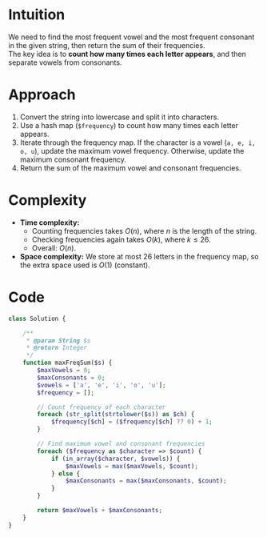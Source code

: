 # Intuition
We need to find the most frequent vowel and the most frequent consonant in the given string, then return the sum of their frequencies.  
The key idea is to **count how many times each letter appears**, and then separate vowels from consonants.

# Approach
1. Convert the string into lowercase and split it into characters.  
2. Use a hash map (`$frequency`) to count how many times each letter appears.  
3. Iterate through the frequency map. If the character is a vowel (`a, e, i, o, u`), update the maximum vowel frequency. Otherwise, update the maximum consonant frequency.  
4. Return the sum of the maximum vowel and consonant frequencies.

# Complexity
- **Time complexity:**
  - Counting frequencies takes $O(n)$, where $n$ is the length of the string.
  - Checking frequencies again takes $O(k)$, where $k \leq 26$.
  - Overall: $O(n)$.  
- **Space complexity:** We store at most 26 letters in the frequency map, so the extra space used is $O(1)$ (constant).  

# Code
```php
class Solution {

    /**
     * @param String $s
     * @return Integer
     */
    function maxFreqSum($s) {
        $maxVowels = 0;
        $maxConsonants = 0;
        $vowels = ['a', 'e', 'i', 'o', 'u'];
        $frequency = [];

        // Count frequency of each character
        foreach (str_split(strtolower($s)) as $ch) {
            $frequency[$ch] = ($frequency[$ch] ?? 0) + 1;
        }

        // Find maximum vowel and consonant frequencies
        foreach ($frequency as $character => $count) {
            if (in_array($character, $vowels)) {
                $maxVowels = max($maxVowels, $count);
            } else {
                $maxConsonants = max($maxConsonants, $count);
            }
        }

        return $maxVowels + $maxConsonants;
    }
}
